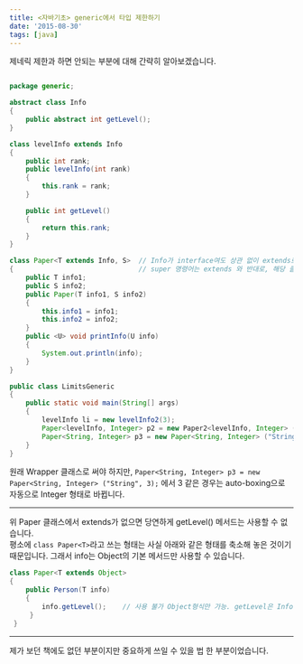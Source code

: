 ```yaml
---
title: <자바기초> generic에서 타입 제한하기
date: '2015-08-30'
tags: [java]
---
```


제네릭 제한과 하면 안되는 부분에 대해 간략히 알아보겠습니다.

```java

package generic;

abstract class Info
{
    public abstract int getLevel();
}

class levelInfo extends Info
{
    public int rank;
    public levelInfo(int rank)
    {
        this.rank = rank;
    }

    public int getLevel()
    {
        return this.rank;
    }
}

class Paper<T extends Info, S>  // Info가 interface여도 상관 없이 extends로 받아옴.
{                               // super 명령어는 extends 와 반대로, 해당 클래스만 제외한다는 뜻.
    public T info1;
    public S info2;
    public Paper(T info1, S info2)
    {
        this.info1 = info1;
        this.info2 = info2;
    }
    public <U> void printInfo(U info)
    {
        System.out.println(info);
    }
}

public class LimitsGeneric
{
    public static void main(String[] args)
    {
        levelInfo li = new levelInfo2(3);
        Paper<levelInfo, Integer> p2 = new Paper2<levelInfo, Integer> (li, 3);
        Paper<String, Integer> p3 = new Paper<String, Integer> ("String", 3); // error! Info를 상속받은 클래스만 사용 가능.
    }
}
```

원래 Wrapper 클래스로 써야 하지만, `Paper<String, Integer> p3 = new Paper<String, Integer> ("String", 3);` 에서 3 같은 경우는
auto-boxing으로 자동으로 Integer 형태로 바뀝니다.

---

위 Paper 클래스에서 extends가 없으면 당연하게 getLevel() 메서드는 사용할 수 없습니다.  
평소에 `class Paper<T>`라고 쓰는 형태는 사실 아래와 같은 형태를 축소해 놓은 것이기 때문입니다.
그래서 info는 Object의 기본 메서드만 사용할 수 있습니다.

```java
class Paper<T extends Object>
{
    public Person(T info)
    {
        info.getLevel();    // 사용 불가 Object형식만 가능. getLevel은 Info를 상속받은 애들만 구현했으니까.
     }
 }
```

---

제가 보던 책에도 없던 부분이지만 중요하게 쓰일 수 있을 법 한 부분이었습니다.
